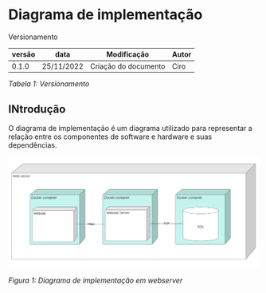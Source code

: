 # Diagrama de implementação

Versionamento

versão | data | Modificação | Autor
-------|------|-------------|------
0.1.0 | 25/11/2022 | Criação do documento | Ciro

*Tabela 1: Versionamento*

## INtrodução

O diagrama de implementação é um diagrama utilizado para representar a relação entre os componentes de software e hardware e suas dependências.

![Diagrama de implementação](./assets/DiagramaDeImplementacao.png)

*Figura 1: Diagrama de implementação em webserver* 